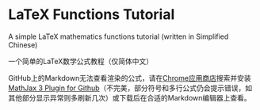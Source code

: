 # LaTeX Functions Tutorial
A simple LaTeX mathematics functions tutorial (written in Simplified Chinese)

一个简单的LaTeX数学公式教程（仅简体中文）

GitHub上的Markdown无法查看渲染的公式，请在[Chrome应用商店](https://chrome.google.com/webstore)搜索并安装[MathJax 3 Plugin for Github](https://chrome.google.com/webstore/detail/mathjax-3-plugin-for-gith/peoghobgdhejhcmgoppjpjcidngdfkod)（不完美，部分符号和多行公式仍会提示错误，如其他部分显示异常则多刷新几次）或下载后在合适的Markdown编辑器上查看。
